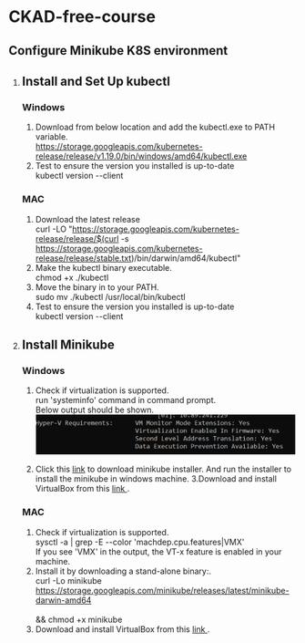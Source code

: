 # CKAD-free-course
## Configure Minikube K8S environment 
  1. ## Install and Set Up kubectl
      ### Windows
      1. Download from below location and add the kubectl.exe to PATH variable.<br/>
      https://storage.googleapis.com/kubernetes-release/release/v1.19.0/bin/windows/amd64/kubectl.exe
      2. Test to ensure the version you installed is up-to-date
        <br/> kubectl version --client
       ### MAC
      1. Download the latest release
      <br/>curl -LO "https://storage.googleapis.com/kubernetes-release/release/$(curl -s https://storage.googleapis.com/kubernetes-release/release/stable.txt)/bin/darwin/amd64/kubectl"
      2. Make the kubectl binary executable.
      <br/>chmod +x ./kubectl
      3. Move the binary in to your PATH.
      <br/>sudo mv ./kubectl /usr/local/bin/kubectl
      4. Test to ensure the version you installed is up-to-date
        <br/> kubectl version --client
  2. ## Install Minikube
      ### Windows
      
      1. Check if virtualization is supported.
         <br/> run 'systeminfo' command in command prompt.
         <br/>Below output should be shown.
         <br><img src="img/HyperV-enabled.png" />
      
      2. Click this <a href="https://github.com/kubernetes/minikube/releases/latest/download/minikube-installer.exe">link</a> to download minikube installer. And run the installer to install the minikube in windows machine.
      3.Download and install VirtualBox from this <a href="https://download.virtualbox.org/virtualbox/6.1.12/VirtualBox-6.1.12-139181-Win.exe"> link </a>.
       ### MAC
      1. Check if virtualization is supported.
         <br/> sysctl -a | grep -E --color 'machdep.cpu.features|VMX'
         <br/> If you see 'VMX' in the output, the VT-x feature is enabled in your machine.
      2. Install it by downloading a stand-alone binary:.
         <br/>curl -Lo minikube https://storage.googleapis.com/minikube/releases/latest/minikube-darwin-amd64 \
         <br/>&& chmod +x minikube
      3. Download and install VirtualBox from this <a href="https://download.virtualbox.org/virtualbox/6.1.12/VirtualBox-6.1.12-139181-OSX.dmg"> link </a>.

     
